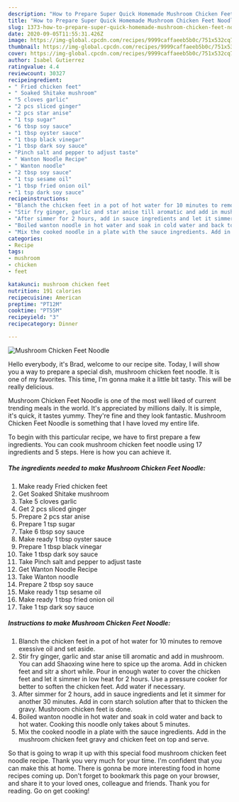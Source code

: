 ```yaml
---
description: "How to Prepare Super Quick Homemade Mushroom Chicken Feet Noodle"
title: "How to Prepare Super Quick Homemade Mushroom Chicken Feet Noodle"
slug: 1373-how-to-prepare-super-quick-homemade-mushroom-chicken-feet-noodle
date: 2020-09-05T11:55:31.426Z
image: https://img-global.cpcdn.com/recipes/9999caffaeeb5b0c/751x532cq70/mushroom-chicken-feet-noodle-recipe-main-photo.jpg
thumbnail: https://img-global.cpcdn.com/recipes/9999caffaeeb5b0c/751x532cq70/mushroom-chicken-feet-noodle-recipe-main-photo.jpg
cover: https://img-global.cpcdn.com/recipes/9999caffaeeb5b0c/751x532cq70/mushroom-chicken-feet-noodle-recipe-main-photo.jpg
author: Isabel Gutierrez
ratingvalue: 4.4
reviewcount: 30327
recipeingredient:
- " Fried chicken feet"
- " Soaked Shitake mushroom"
- "5 cloves garlic"
- "2 pcs sliced ginger"
- "2 pcs star anise"
- "1 tsp sugar"
- "6 tbsp soy sauce"
- "1 tbsp oyster sauce"
- "1 tbsp black vinegar"
- "1 tbsp dark soy sauce"
- "Pinch salt and pepper to adjust taste"
- " Wanton Noodle Recipe"
- " Wanton noodle"
- "2 tbsp soy sauce"
- "1 tsp sesame oil"
- "1 tbsp fried onion oil"
- "1 tsp dark soy sauce"
recipeinstructions:
- "Blanch the chicken feet in a pot of hot water for 10 minutes to remove exessive oil and set aside."
- "Stir fry ginger, garlic and star anise till aromatic and add in mushroom. You can add Shaoxing wine here to spice up the aroma. Add in chicken feet and sitr a short while. Pour in enough water to cover the chicken feet and let it simmer in low heat for 2 hours. Use a pressure cooker for better to soften the chicken feet. Add water if necessary."
- "After simmer for 2 hours, add in sauce ingredients and let it simmer for another 30 minutes. Add in corn starch solution after that to thicken the gravy. Mushroom chicken feet is done."
- "Boiled wanton noodle in hot water and soak in cold water and back to hot water. Cooking this noodle only takes about 5 minutes."
- "Mix the cooked noodle in a plate with the sauce ingredients. Add in the mushroom chicken feet gravy and chicken feet on top and serve."
categories:
- Recipe
tags:
- mushroom
- chicken
- feet

katakunci: mushroom chicken feet 
nutrition: 191 calories
recipecuisine: American
preptime: "PT12M"
cooktime: "PT55M"
recipeyield: "3"
recipecategory: Dinner

---
```



![Mushroom Chicken Feet Noodle](https://img-global.cpcdn.com/recipes/9999caffaeeb5b0c/751x532cq70/mushroom-chicken-feet-noodle-recipe-main-photo.jpg)

Hello everybody, it's Brad, welcome to our recipe site. Today, I will show you a way to prepare a special dish, mushroom chicken feet noodle. It is one of my favorites. This time, I'm gonna make it a little bit tasty. This will be really delicious.

Mushroom Chicken Feet Noodle is one of the most well liked of current trending meals in the world. It's appreciated by millions daily. It is simple, it's quick, it tastes yummy. They're fine and they look fantastic. Mushroom Chicken Feet Noodle is something that I have loved my entire life.




To begin with this particular recipe, we have to first prepare a few ingredients. You can cook mushroom chicken feet noodle using 17 ingredients and 5 steps. Here is how you can achieve it.

<!--inarticleads1-->

##### The ingredients needed to make Mushroom Chicken Feet Noodle:

1. Make ready  Fried chicken feet
1. Get  Soaked Shitake mushroom
1. Take 5 cloves garlic
1. Get 2 pcs sliced ginger
1. Prepare 2 pcs star anise
1. Prepare 1 tsp sugar
1. Take 6 tbsp soy sauce
1. Make ready 1 tbsp oyster sauce
1. Prepare 1 tbsp black vinegar
1. Take 1 tbsp dark soy sauce
1. Take Pinch salt and pepper to adjust taste
1. Get  Wanton Noodle Recipe
1. Take  Wanton noodle
1. Prepare 2 tbsp soy sauce
1. Make ready 1 tsp sesame oil
1. Make ready 1 tbsp fried onion oil
1. Take 1 tsp dark soy sauce




<!--inarticleads2-->

##### Instructions to make Mushroom Chicken Feet Noodle:

1. Blanch the chicken feet in a pot of hot water for 10 minutes to remove exessive oil and set aside.
1. Stir fry ginger, garlic and star anise till aromatic and add in mushroom. You can add Shaoxing wine here to spice up the aroma. Add in chicken feet and sitr a short while. Pour in enough water to cover the chicken feet and let it simmer in low heat for 2 hours. Use a pressure cooker for better to soften the chicken feet. Add water if necessary.
1. After simmer for 2 hours, add in sauce ingredients and let it simmer for another 30 minutes. Add in corn starch solution after that to thicken the gravy. Mushroom chicken feet is done.
1. Boiled wanton noodle in hot water and soak in cold water and back to hot water. Cooking this noodle only takes about 5 minutes.
1. Mix the cooked noodle in a plate with the sauce ingredients. Add in the mushroom chicken feet gravy and chicken feet on top and serve.




So that is going to wrap it up with this special food mushroom chicken feet noodle recipe. Thank you very much for your time. I'm confident that you can make this at home. There is gonna be more interesting food in home recipes coming up. Don't forget to bookmark this page on your browser, and share it to your loved ones, colleague and friends. Thank you for reading. Go on get cooking!
